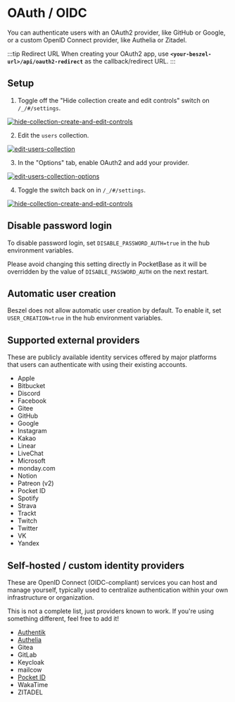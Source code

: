 # OAuth / OIDC

You can authenticate users with an OAuth2 provider, like GitHub or Google, or a custom OpenID Connect provider, like Authelia or Zitadel.

:::tip Redirect URL
When creating your OAuth2 app, use **`<your-beszel-url>/api/oauth2-redirect`** as the callback/redirect URL.
:::

## Setup

1. Toggle off the "Hide collection create and edit controls" switch on `/_/#/settings`.

[![hide-collection-create-and-edit-controls](/image/edit-toggle-off.png)](/image/edit-toggle-off.png)

2. Edit the `users` collection.

[![edit-users-collection](/image/edit-users-collection.png)](/image/edit-users-collection.png)

3. In the "Options" tab, enable OAuth2 and add your provider.

[![edit-users-collection-options](/image/oauth-settings.png)](/image/oauth-settings.png)

4. Toggle the switch back on in `/_/#/settings`.

[![hide-collection-create-and-edit-controls](/image/edit-toggle-on.png)](/image/edit-toggle-on.png)

## Disable password login

To disable password login, set `DISABLE_PASSWORD_AUTH=true` in the hub environment variables.

Please avoid changing this setting directly in PocketBase as it will be overridden by the value of `DISABLE_PASSWORD_AUTH` on the next restart.

## Automatic user creation

Beszel does not allow automatic user creation by default. To enable it, set `USER_CREATION=true` in the hub environment variables.

## Supported external providers

These are publicly available identity services offered by major platforms that users can authenticate with using their existing accounts.

- Apple
- Bitbucket
- Discord
- Facebook
- Gitee
- GitHub
- Google
- Instagram
- Kakao
- Linear
- LiveChat
- Microsoft
- monday.com
- Notion
- Patreon (v2)
- Pocket ID
- Spotify
- Strava
- Trackt
- Twitch
- Twitter
- VK
- Yandex

## Self-hosted / custom identity providers

These are OpenID Connect (OIDC-compliant) services you can host and manage yourself, typically used to centralize authentication within your own infrastructure or organization.

This is not a complete list, just providers known to work. If you're using something different, feel free to add it!

- [Authentik](https://docs.goauthentik.io/integrations/services/beszel/)
- [Authelia](https://www.authelia.com/integration/openid-connect/beszel/)
- Gitea
- GitLab
- Keycloak
- mailcow
- [Pocket ID](https://pocket-id.org/docs/client-examples/beszel)
- WakaTime
- ZITADEL